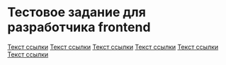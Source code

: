 Тестовое задание для разработчика frontend
==========================================
[Текст ссылки](https://lancelap.github.io/frontend_test "Первая страница")
[Текст ссылки](https://lancelap.github.io/frontend_test/page2.html "Вторая страница")
[Текст ссылки](https://lancelap.github.io/frontend_test/page3.html "Третья страница")
[Текст ссылки](https://lancelap.github.io/frontend_test/page4.html "Четвертая страница")
[Текст ссылки](https://lancelap.github.io/frontend_test/page5.html "Пятая страница")
[Текст ссылки](https://lancelap.github.io/frontend_test/page6.html "Шестая страница")